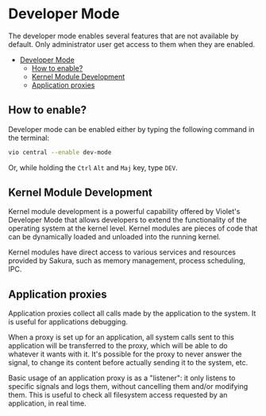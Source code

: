 # Developer Mode
The developer mode enables several features that are not
available by default. Only administrator user get access to
them when they are enabled.

- [Developer Mode](#developer-mode)
  - [How to enable?](#how-to-enable)
  - [Kernel Module Development](#kernel-module-development)
  - [Application proxies](#application-proxies)

## How to enable?
Developer mode can be enabled either by typing the following command
in the terminal:
```sh
vio central --enable dev-mode
```
Or, while holding the `Ctrl` `Alt` and `Maj` key, type `DEV`.

## Kernel Module Development
Kernel module development is a powerful capability offered by Violet's Developer
Mode that allows developers to extend the functionality of the operating system at
the kernel level. Kernel modules are pieces of code that can be dynamically loaded
and unloaded into the running kernel.

Kernel modules have direct access to various services and resources provided by Sakura,
such as memory management, process scheduling, IPC.

## Application proxies
Application proxies collect all calls made by the application to the system.
It is useful for applications debugging.

When a proxy is set up for an application, all system calls sent to this application
will be transferred to the proxy, which will be able to do whatever it wants with it.
It's possible for the proxy to never answer the signal, to change its content before actually sending it to the system, etc.

Basic usage of an application proxy is as a "listener": it only listens to
specific signals and logs them, without cancelling them and/or modifying them.
This is useful to check all filesystem access requested by an application, in real time.